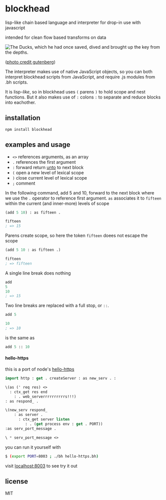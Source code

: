 # blockhead

lisp-like chain based language and interpreter for drop-in use with javascript

intended for clean flow based transforms on data

![The Ducks, which he had once saved, dived and brought up the key from the depths.](http://www.gutenberg.org/files/37381/37381-h/images/pl07.jpg)

([photo credit gutenberg](http://www.gutenberg.org/files/37381/37381-h/37381-h.htm#Page_46))

The interpreter makes use of native JavaScript objects, so you can both interpret blockhead scripts from JavaScript, and require .js modules from .bh scripts.

It is lisp-_like_, so in blockhead uses `(` parens `)` to hold scope and nest functions. But it also makes use of `:` colons `:` to separate and reduce blocks into eachother.

## installation

```
npm install blockhead
```

## examples and usage

- `<>` references arguments, as an array
- `.` references the first argument
- `:` forward return [unto](https://github.com/mweitzel/unto) to next block
- `(` open a new level of lexical scope
- `)` close current level of lexical scope
- `;` comment

In the following command, add 5 and 10, forward to the next block where we use the `.` operator to reference first argument. `as` associates it to `fifteen` within the current (and inner-more) levels of scope
```lisp
(add 5 10) : as fifteen .

fifteen
; => 15
```

Parens create scope, so here the token `fifteen` doees not escape the scope

```lisp
(add 5 10 : as fifteen .)

fifteen
; => fifteen
```


A single line break does nothing
```lisp
add
5
10
; => 15
```

Two line breaks are replaced with a full stop, or `::`.

```lisp
add 5

10
; => 10
```

is the same as

```lisp
add 5 :: 10
```

#### hello-https

this is a port of node's [hello-https](https://howtonode.org/hello-node)

```lisp
import http : get . createServer : as new_serv . :

\(as (' req res) <>
  : ctx_get res end
    : . web_serverrrrrrrrrrs!!!)
: as respond_ .

\(new_serv respond_
    : as server .
      : ctx_get server listen
         : . (get process env : get . PORT))
:as serv_port_message .

\ * serv_port_message <>
```

you can run it yourself with

```sh
$ (export PORT=8003 ; ./bh hello-https.bh)
```

visit [localhost:8003](http://127.0.0.1:8003) to see try it out


## license

MIT
